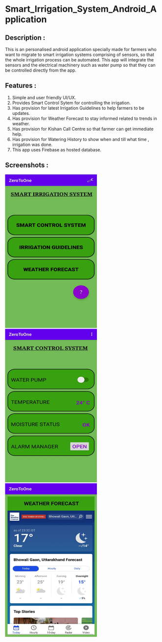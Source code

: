# Smart_Irrigation_System_Android_Application
## Description : 
This is an personalised android application specially made for farmers who want to migrate to
smart irrigation systems comprising of sensors, so that the whole irrigation process can be automated.
This app will integrate the sensors and the electrical machinery such as water pump so that they can be
controlled directly from the app.
## Features :
1. Simple and user friendly UI/UX.
2. Provides Smart Control Sytem for controlling the irrigation.
3. Has provision for latest Irrigation Guidelines to help farmers to be updates.
4. Has provision for Weather Forecast to stay informed related to trends in weather.
5. Has provision for Kishan Call Centre so that farmer can get immediate help.
6. Has provision for Watering History to show when and till what time , irrigation was done.
7. This app uses Firebase as hosted database.
## Screenshots :
<img src="https://github.com/hvg2416/Smart_Irrigation_System_Android_Application/blob/master/Screenshots/1.jpg" width="300" height="500">
<img src="https://github.com/hvg2416/Smart_Irrigation_System_Android_Application/blob/master/Screenshots/2.jpg" width="300" height="500">
<img src="https://github.com/hvg2416/Smart_Irrigation_System_Android_Application/blob/master/Screenshots/3.jpg" width="300" height="500">
